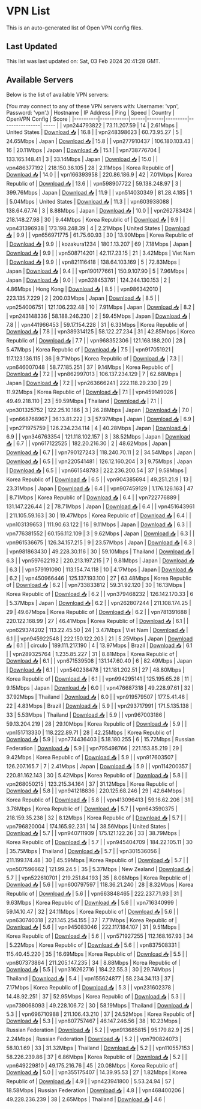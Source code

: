 # VPN List

This is an auto-generated list of Open VPN config files.

## Last Updated

This list was last updated on: Sat, 03 Feb 2024 20:41:28 GMT.

## Available Servers

Below is the list of available VPN servers:

(You may connect to any of these VPN servers with: Username: 'vpn', Password: 'vpn'.)
| Hostname | IP Address | Ping | Speed | Country | OpenVPN Config | Score |
|----------|------------|------|-------|---------|----------------| ----- |
| vpn244793822 | 73.11.207.59 | 14 | 2.61Mbps | United States | [Download 📥](./configs/server_0_US.ovpn) | 16.8 |
| vpn248398623 | 60.73.95.27 | 5 | 24.65Mbps | Japan | [Download 📥](./configs/server_1_JP.ovpn) | 15.8 |
| vpn277910437 | 106.180.103.43 | 16 | 20.11Mbps | Japan | [Download 📥](./configs/server_2_JP.ovpn) | 15.1 |
| vpn738776704 | 133.165.148.41 | 3 | 33.14Mbps | Japan | [Download 📥](./configs/server_3_JP.ovpn) | 15.0 |
| vpn486377192 | 218.150.36.105 | 28 | 2.11Mbps | Korea Republic of | [Download 📥](./configs/server_4_KR.ovpn) | 14.0 |
| vpn166393958 | 220.86.186.9 | 42 | 7.01Mbps | Korea Republic of | [Download 📥](./configs/server_5_KR.ovpn) | 13.6 |
| vpn598907722 | 59.138.248.97 | 3 | 399.76Mbps | Japan | [Download 📥](./configs/server_6_JP.ovpn) | 11.9 |
| vpn514030349 | 81.28.4.185 | 1 | 5.04Mbps | United States | [Download 📥](./configs/server_7_US.ovpn) | 11.3 |
| vpn603938088 | 138.64.67.74 | 3 | 8.88Mbps | Japan | [Download 📥](./configs/server_8_JP.ovpn) | 10.0 |
| vpn262783424 | 218.148.27.98 | 30 | 9.44Mbps | Korea Republic of | [Download 📥](./configs/server_9_KR.ovpn) | 9.9 |
| vpn431396938 | 173.198.248.39 | 4 | 2.21Mbps | United States | [Download 📥](./configs/server_10_US.ovpn) | 9.9 |
| vpn656971775 | 61.75.60.93 | 30 | 13.90Mbps | Korea Republic of | [Download 📥](./configs/server_11_KR.ovpn) | 9.9 |
| kozakura1234 | 180.1.13.207 | 69 | 7.18Mbps | Japan | [Download 📥](./configs/server_12_JP.ovpn) | 9.9 |
| vpn508714201 | 42.117.23.15 | 21 | 3.42Mbps | Viet Nam | [Download 📥](./configs/server_13_VN.ovpn) | 9.9 |
| vpn821116418 | 138.64.103.169 | 5 | 72.83Mbps | Japan | [Download 📥](./configs/server_14_JP.ovpn) | 9.4 |
| vpn190177661 | 150.9.107.90 | 5 | 7.96Mbps | Japan | [Download 📥](./configs/server_15_JP.ovpn) | 9.0 |
| vpn328453761 | 124.244.130.153 | 2 | 4.86Mbps | Hong Kong | [Download 📥](./configs/server_16_HK.ovpn) | 8.5 |
| vpn986342010 | 223.135.7.229 | 2 | 200.03Mbps | Japan | [Download 📥](./configs/server_17_JP.ovpn) | 8.5 |
| vpn254006751 | 121.106.232.48 | 10 | 7.91Mbps | Japan | [Download 📥](./configs/server_18_JP.ovpn) | 8.2 |
| vpn243148336 | 58.188.246.230 | 2 | 59.45Mbps | Japan | [Download 📥](./configs/server_19_JP.ovpn) | 7.8 |
| vpn441966453 | 59.17.154.228 | 31 | 6.33Mbps | Korea Republic of | [Download 📥](./configs/server_20_KR.ovpn) | 7.8 |
| vpn389314125 | 58.122.27.234 | 31 | 42.85Mbps | Korea Republic of | [Download 📥](./configs/server_21_KR.ovpn) | 7.7 |
| vpn968352306 | 121.168.188.200 | 28 | 5.47Mbps | Korea Republic of | [Download 📥](./configs/server_22_KR.ovpn) | 7.5 |
| vpn917051921 | 117.123.136.115 | 36 | 9.71Mbps | Korea Republic of | [Download 📥](./configs/server_23_KR.ovpn) | 7.3 |
| vpn646007048 | 58.77.185.251 | 37 | 9.14Mbps | Korea Republic of | [Download 📥](./configs/server_24_KR.ovpn) | 7.2 |
| vpn862997013 | 106.137.234.129 | 7 | 62.68Mbps | Japan | [Download 📥](./configs/server_25_JP.ovpn) | 7.2 |
| vpn263666241 | 222.118.29.230 | 29 | 11.92Mbps | Korea Republic of | [Download 📥](./configs/server_26_KR.ovpn) | 7.1 |
| vpn459149026 | 49.49.218.110 | 23 | 59.59Mbps | Thailand | [Download 📥](./configs/server_27_TH.ovpn) | 7.1 |
| vpn301325752 | 122.25.10.186 | 3 | 26.28Mbps | Japan | [Download 📥](./configs/server_28_JP.ovpn) | 7.0 |
| vpn668768967 | 36.13.81.222 | 3 | 57.97Mbps | Japan | [Download 📥](./configs/server_29_JP.ovpn) | 6.9 |
| vpn271975759 | 126.234.234.114 | 4 | 40.28Mbps | Japan | [Download 📥](./configs/server_30_JP.ovpn) | 6.9 |
| vpn346763354 | 121.118.102.157 | 3 | 38.52Mbps | Japan | [Download 📥](./configs/server_31_JP.ovpn) | 6.7 |
| vpn617122525 | 182.20.216.30 | 2 | 48.62Mbps | Japan | [Download 📥](./configs/server_32_JP.ovpn) | 6.7 |
| vpn790127243 | 118.240.70.11 | 2 | 34.54Mbps | Japan | [Download 📥](./configs/server_33_JP.ovpn) | 6.5 |
| vpn220541481 | 126.12.160.204 | 3 | 9.75Mbps | Japan | [Download 📥](./configs/server_34_JP.ovpn) | 6.5 |
| vpn661548783 | 222.236.200.54 | 37 | 9.58Mbps | Korea Republic of | [Download 📥](./configs/server_35_KR.ovpn) | 6.5 |
| vpn904385694 | 49.251.21.9 | 13 | 23.31Mbps | Japan | [Download 📥](./configs/server_36_JP.ovpn) | 6.4 |
| vpn907459129 | 1.176.126.163 | 47 | 8.71Mbps | Korea Republic of | [Download 📥](./configs/server_37_KR.ovpn) | 6.4 |
| vpn722776889 | 131.147.226.44 | 2 | 78.71Mbps | Japan | [Download 📥](./configs/server_38_JP.ovpn) | 6.4 |
| vpn451643961 | 211.105.59.163 | 30 | 19.47Mbps | Korea Republic of | [Download 📥](./configs/server_39_KR.ovpn) | 6.4 |
| vpn103139653 | 111.90.63.122 | 16 | 9.11Mbps | Japan | [Download 📥](./configs/server_40_JP.ovpn) | 6.3 |
| vpn776381552 | 60.156.112.109 | 3 | 9.62Mbps | Japan | [Download 📥](./configs/server_41_JP.ovpn) | 6.3 |
| vpn961536675 | 126.34.157.215 | 9 | 23.57Mbps | Japan | [Download 📥](./configs/server_42_JP.ovpn) | 6.3 |
| vpn981863430 | 49.228.30.116 | 30 | 59.10Mbps | Thailand | [Download 📥](./configs/server_43_TH.ovpn) | 6.3 |
| vpn597622192 | 220.213.197.215 | 7 | 9.81Mbps | Japan | [Download 📥](./configs/server_44_JP.ovpn) | 6.3 |
| vpn579191090 | 113.154.74.118 | 10 | 4.17Mbps | Japan | [Download 📥](./configs/server_45_JP.ovpn) | 6.2 |
| vpn450966446 | 125.137.193.100 | 27 | 63.48Mbps | Korea Republic of | [Download 📥](./configs/server_46_KR.ovpn) | 6.2 |
| vpn733833812 | 59.31.92.120 | 30 | 16.13Mbps | Korea Republic of | [Download 📥](./configs/server_47_KR.ovpn) | 6.2 |
| vpn379468232 | 126.142.170.33 | 6 | 5.37Mbps | Japan | [Download 📥](./configs/server_48_JP.ovpn) | 6.2 |
| vpn262807244 | 211.108.174.25 | 29 | 49.67Mbps | Korea Republic of | [Download 📥](./configs/server_49_KR.ovpn) | 6.2 |
| vpn781391688 | 220.122.168.99 | 27 | 46.41Mbps | Korea Republic of | [Download 📥](./configs/server_50_KR.ovpn) | 6.1 |
| vpn629374202 | 113.22.45.50 | 24 | 3.47Mbps | Viet Nam | [Download 📥](./configs/server_51_VN.ovpn) | 6.1 |
| vpn945922548 | 222.150.122.203 | 21 | 5.25Mbps | Japan | [Download 📥](./configs/server_52_JP.ovpn) | 6.1 |
| circulo | 189.111.217.190 | 4 | 13.97Mbps | Brazil | [Download 📥](./configs/server_53_BR.ovpn) | 6.1 |
| vpn289325764 | 1.235.85.227 | 31 | 8.81Mbps | Korea Republic of | [Download 📥](./configs/server_54_KR.ovpn) | 6.1 |
| vpn671539508 | 131.147.60.40 | 6 | 82.49Mbps | Japan | [Download 📥](./configs/server_55_JP.ovpn) | 6.1 |
| vpn540238478 | 121.181.202.51 | 27 | 48.80Mbps | Korea Republic of | [Download 📥](./configs/server_56_KR.ovpn) | 6.1 |
| vpn994295141 | 125.195.65.28 | 11 | 9.15Mbps | Japan | [Download 📥](./configs/server_57_JP.ovpn) | 6.0 |
| vpn476687318 | 49.228.97.61 | 32 | 37.92Mbps | Thailand | [Download 📥](./configs/server_58_TH.ovpn) | 6.0 |
| vpn919579507 | 177.5.41.46 | 22 | 4.83Mbps | Brazil | [Download 📥](./configs/server_59_BR.ovpn) | 5.9 |
| vpn293717991 | 171.5.135.138 | 33 | 5.53Mbps | Thailand | [Download 📥](./configs/server_60_TH.ovpn) | 5.9 |
| vpn967003186 | 59.13.204.219 | 28 | 29.10Mbps | Korea Republic of | [Download 📥](./configs/server_61_KR.ovpn) | 5.9 |
| vpn151713330 | 118.222.89.71 | 28 | 42.25Mbps | Korea Republic of | [Download 📥](./configs/server_62_KR.ovpn) | 5.9 |
| vpn774436403 | 5.18.180.255 | 6 | 15.72Mbps | Russian Federation | [Download 📥](./configs/server_63_RU.ovpn) | 5.9 |
| vpn795498766 | 221.153.85.219 | 29 | 9.42Mbps | Korea Republic of | [Download 📥](./configs/server_64_KR.ovpn) | 5.9 |
| vpn917603507 | 126.207.165.7 | 7 | 2.41Mbps | Japan | [Download 📥](./configs/server_65_JP.ovpn) | 5.9 |
| vpn114200357 | 220.81.162.143 | 30 | 5.42Mbps | Korea Republic of | [Download 📥](./configs/server_66_KR.ovpn) | 5.8 |
| vpn268050215 | 123.215.34.164 | 37 | 31.12Mbps | Korea Republic of | [Download 📥](./configs/server_67_KR.ovpn) | 5.8 |
| vpn941218836 | 220.125.68.246 | 29 | 42.64Mbps | Korea Republic of | [Download 📥](./configs/server_68_KR.ovpn) | 5.8 |
| vpn413096413 | 59.16.62.206 | 31 | 3.76Mbps | Korea Republic of | [Download 📥](./configs/server_69_KR.ovpn) | 5.7 |
| vpn643590375 | 218.159.35.238 | 32 | 8.12Mbps | Korea Republic of | [Download 📥](./configs/server_70_KR.ovpn) | 5.7 |
| vpn796820004 | 174.165.92.231 | 14 | 38.56Mbps | United States | [Download 📥](./configs/server_71_US.ovpn) | 5.7 |
| vpn940711939 | 175.121.122.26 | 33 | 38.79Mbps | Korea Republic of | [Download 📥](./configs/server_72_KR.ovpn) | 5.7 |
| vpn945404709 | 184.22.105.11 | 30 | 35.75Mbps | Thailand | [Download 📥](./configs/server_73_TH.ovpn) | 5.7 |
| vpn301536056 | 211.199.174.48 | 30 | 45.59Mbps | Korea Republic of | [Download 📥](./configs/server_74_KR.ovpn) | 5.7 |
| vpn507596662 | 121.99.24.5 | 35 | 5.37Mbps | New Zealand | [Download 📥](./configs/server_75_NZ.ovpn) | 5.7 |
| vpn522610701 | 219.251.84.193 | 35 | 8.08Mbps | Korea Republic of | [Download 📥](./configs/server_76_KR.ovpn) | 5.6 |
| vpn600797597 | 118.36.21.240 | 28 | 8.32Mbps | Korea Republic of | [Download 📥](./configs/server_77_KR.ovpn) | 5.6 |
| vpn663848465 | 222.237.71.93 | 31 | 9.63Mbps | Korea Republic of | [Download 📥](./configs/server_78_KR.ovpn) | 5.6 |
| vpn716340999 | 59.14.10.47 | 32 | 24.11Mbps | Korea Republic of | [Download 📥](./configs/server_79_KR.ovpn) | 5.6 |
| vpn630740318 | 221.145.254.155 | 37 | 7.71Mbps | Korea Republic of | [Download 📥](./configs/server_80_KR.ovpn) | 5.6 |
| vpn945083046 | 222.117.184.107 | 31 | 9.51Mbps | Korea Republic of | [Download 📥](./configs/server_81_KR.ovpn) | 5.6 |
| vpn571927255 | 112.168.167.93 | 34 | 5.22Mbps | Korea Republic of | [Download 📥](./configs/server_82_KR.ovpn) | 5.6 |
| vpn837508331 | 115.40.45.220 | 35 | 16.69Mbps | Korea Republic of | [Download 📥](./configs/server_83_KR.ovpn) | 5.5 |
| vpn807373864 | 211.205.147.235 | 34 | 8.88Mbps | Korea Republic of | [Download 📥](./configs/server_84_KR.ovpn) | 5.5 |
| vpn316262716 | 184.22.55.3 | 30 | 29.74Mbps | Thailand | [Download 📥](./configs/server_85_TH.ovpn) | 5.4 |
| vpn155624877 | 58.234.34.113 | 37 | 7.17Mbps | Korea Republic of | [Download 📥](./configs/server_86_KR.ovpn) | 5.3 |
| vpn231602378 | 14.48.92.251 | 37 | 52.95Mbps | Korea Republic of | [Download 📥](./configs/server_87_KR.ovpn) | 5.3 |
| vpn739068093 | 49.228.106.72 | 30 | 58.19Mbps | Thailand | [Download 📥](./configs/server_88_TH.ovpn) | 5.3 |
| vpn696710988 | 211.106.43.210 | 37 | 24.52Mbps | Korea Republic of | [Download 📥](./configs/server_89_KR.ovpn) | 5.3 |
| vpn807757467 | 46.147.246.56 | 38 | 10.23Mbps | Russian Federation | [Download 📥](./configs/server_90_RU.ovpn) | 5.2 |
| vpn913685815 | 95.179.82.9 | 25 | 2.24Mbps | Russian Federation | [Download 📥](./configs/server_91_RU.ovpn) | 5.2 |
| vpn790824073 | 58.10.1.69 | 33 | 31.32Mbps | Thailand | [Download 📥](./configs/server_92_TH.ovpn) | 5.2 |
| vpn110557153 | 58.226.239.86 | 37 | 6.86Mbps | Korea Republic of | [Download 📥](./configs/server_93_KR.ovpn) | 5.2 |
| vpn649229810 | 49.175.216.76 | 45 | 20.08Mbps | Korea Republic of | [Download 📥](./configs/server_94_KR.ovpn) | 5.0 |
| vpn355175407 | 14.39.95.53 | 27 | 1.82Mbps | Korea Republic of | [Download 📥](./configs/server_95_KR.ovpn) | 4.9 |
| vpn423941800 | 5.53.24.94 | 57 | 18.58Mbps | Russian Federation | [Download 📥](./configs/server_96_RU.ovpn) | 4.8 |
| vpn468400206 | 49.228.236.239 | 38 | 2.65Mbps | Thailand | [Download 📥](./configs/server_97_TH.ovpn) | 4.6 |
